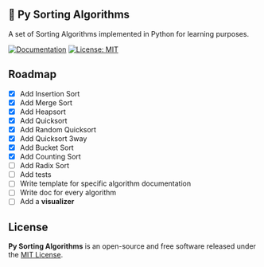 ## 🐍 Py Sorting Algorithms
A set of Sorting Algorithms implemented in Python for learning purposes.

[![Documentation](https://img.shields.io/badge/Documentation-complete-green.svg?style=flat)](https://github.com/thelicato/py-sorting-algorithms/blob/main/README.md)
[![License: MIT](https://img.shields.io/badge/License-MIT-yellow.svg)](https://github.com/thelicato/py-sorting-algorithms/blob/main/LICENSE)

## Roadmap
- [x] Add Insertion Sort
- [x] Add Merge Sort
- [x] Add Heapsort
- [x] Add Quicksort
- [x] Add Random Quicksort
- [x] Add Quicksort 3way
- [x] Add Bucket Sort
- [x] Add Counting Sort
- [ ] Add Radix Sort
- [ ] Add tests
- [ ] Write template for specific algorithm documentation
- [ ] Write doc for every algorithm
- [ ] Add a **visualizer**

## License
**Py Sorting Algorithms** is an open-source and free software released under the [MIT License](/LICENSE).